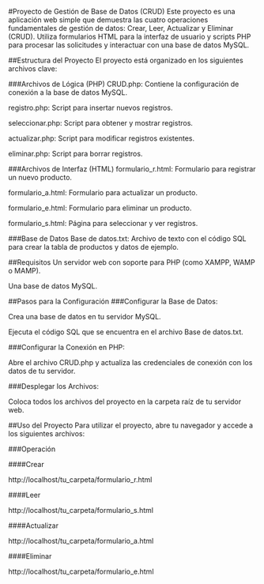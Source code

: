 #Proyecto de Gestión de Base de Datos (CRUD)
Este proyecto es una aplicación web simple que demuestra las cuatro operaciones fundamentales de gestión de datos: Crear, Leer, Actualizar y Eliminar (CRUD). Utiliza formularios HTML para la interfaz de usuario y scripts PHP para procesar las solicitudes y interactuar con una base de datos MySQL.

##Estructura del Proyecto
El proyecto está organizado en los siguientes archivos clave:

###Archivos de Lógica (PHP)
CRUD.php: Contiene la configuración de conexión a la base de datos MySQL.

registro.php: Script para insertar nuevos registros.

seleccionar.php: Script para obtener y mostrar registros.

actualizar.php: Script para modificar registros existentes.

eliminar.php: Script para borrar registros.

###Archivos de Interfaz (HTML)
formulario_r.html: Formulario para registrar un nuevo producto.

formulario_a.html: Formulario para actualizar un producto.

formulario_e.html: Formulario para eliminar un producto.

formulario_s.html: Página para seleccionar y ver registros.

###Base de Datos
Base de datos.txt: Archivo de texto con el código SQL para crear la tabla de productos y datos de ejemplo.

##Requisitos
Un servidor web con soporte para PHP (como XAMPP, WAMP o MAMP).

Una base de datos MySQL.

##Pasos para la Configuración
###Configurar la Base de Datos:

Crea una base de datos en tu servidor MySQL.

Ejecuta el código SQL que se encuentra en el archivo Base de datos.txt.

###Configurar la Conexión en PHP:

Abre el archivo CRUD.php y actualiza las credenciales de conexión con los datos de tu servidor.

###Desplegar los Archivos:

Coloca todos los archivos del proyecto en la carpeta raíz de tu servidor web.

##Uso del Proyecto
Para utilizar el proyecto, abre tu navegador y accede a los siguientes archivos:

###Operación

####Crear

http://localhost/tu_carpeta/formulario_r.html

####Leer

http://localhost/tu_carpeta/formulario_s.html

####Actualizar

http://localhost/tu_carpeta/formulario_a.html

####Eliminar

http://localhost/tu_carpeta/formulario_e.html